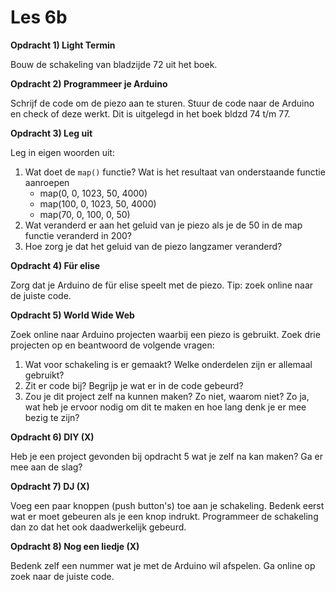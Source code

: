 # Les 6b

**Opdracht 1) Light Termin**

Bouw de schakeling van bladzijde 72 uit het boek.

**Opdracht 2) Programmeer je Arduino**

Schrijf de code om de piezo aan te sturen. Stuur de code naar de Arduino en check of deze werkt. Dit is uitgelegd in het boek bldzd 74 t/m 77.

**Opdracht 3) Leg uit**

Leg in eigen woorden uit:
1. Wat doet de `map()` functie? Wat is het resultaat van onderstaande functie aanroepen
    - map(0, 0, 1023, 50, 4000)
	- map(100, 0, 1023, 50, 4000)
	- map(70, 0, 100, 0, 50)
2. Wat veranderd er aan het geluid van je piezo als je de 50 in de map functie veranderd in 200?
3. Hoe zorg je dat het geluid van de piezo langzamer veranderd?

**Opdracht 4) Für elise**

Zorg dat je Arduino de für elise speelt met de piezo. Tip: zoek online naar de juiste code.

**Opdracht 5) World Wide Web**

Zoek online naar Arduino projecten waarbij een piezo is gebruikt. Zoek drie projecten op en beantwoord de volgende vragen:
1. Wat voor schakeling is er gemaakt? Welke onderdelen zijn er allemaal gebruikt?
2. Zit er code bij? Begrijp je wat er in de code gebeurd?
3. Zou je dit project zelf na kunnen maken? Zo niet, waarom niet? Zo ja, wat heb je ervoor nodig om dit te maken en hoe lang denk je er mee bezig te zijn?

**Opdracht 6) DIY (X)**

Heb je een project gevonden bij opdracht 5 wat je zelf na kan maken? Ga er mee aan de slag?

**Opdracht 7) DJ (X)**

Voeg een paar knoppen (push button's) toe aan je schakeling. Bedenk eerst wat er moet gebeuren als je een knop indrukt. Programmeer de schakeling dan zo dat het ook daadwerkelijk gebeurd.

**Opdracht 8) Nog een liedje (X)**

Bedenk zelf een nummer wat je met de Arduino wil afspelen. Ga online op zoek naar de juiste code.


